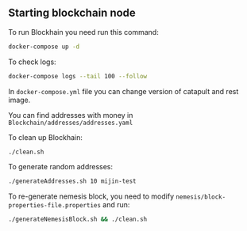 ## Starting blockchain node
To run Blockhain you need run this command:

```bash
docker-compose up -d
```
To check logs:
```bash
docker-compose logs --tail 100 --follow
```

In `docker-compose.yml` file you can change version of catapult and rest image.

You can find addresses with money in `Blockchain/addresses/addresses.yaml`


To clean up Blockhain:
```bash
./clean.sh
```

To generate random addresses:
```bash
./generateAddresses.sh 10 mijin-test
```

To re-generate nemesis block, you need to modify `nemesis/block-properties-file.properties` and run:
```bash
./generateNemesisBlock.sh && ./clean.sh
```
